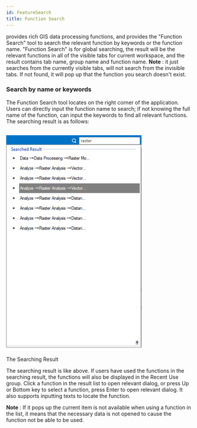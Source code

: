 ```yaml
---
id: FeatureSearch
title: Function Search
---
```

provides rich GIS data processing functions, and provides the "Function Search" tool to search the relevant function by keywords or the function name. "Function Search" is for global searching, the result will be the relevant functions in all of the visible tabs for current workspace, and the result contains tab name, group name and function name. **Note** : it just searches from the currently visible tabs, will not search from the invisible tabs. If not found, it will pop up that the function you search doesn't exist.

### Search by name or keywords

The Function Search tool locates on the right corner of the application. Users can directly input the function name to search; if not knowing the full name of the function, can input the keywords to find all relevant functions. The searching result is as follows:

![](img-en/SearchResult.png)  
---  
The Searching Result  
  
The searching result is like above. If users have used the functions in the searching result, the functions will also be displayed in the Recent Use group. Click a function in the result list to open relevant dialog, or press Up or Bottom key to select a function, press Enter to open relevant dialog. It also supports inputting texts to locate the function.

**Note** : If it pops up the current item is not available when using a function in the list, it means that the necessary data is not opened to cause the function not be able to be used.


